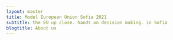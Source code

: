 ```yaml
---
layout: master
title: Model European Union Sofia 2021
subtitle: the EU up close. hands on decision making. in Sofia
blogtitle: About us
---
```

